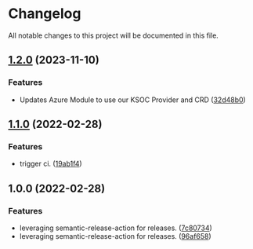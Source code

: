 # Changelog

All notable changes to this project will be documented in this file.

## [1.2.0](https://github.com/ksoclabs/terraform-azurerm-ksoc-connect/compare/v1.1.2...v1.2.0) (2023-11-10)


### Features

* Updates Azure Module to use our KSOC Provider and CRD ([32d48b0](https://github.com/ksoclabs/terraform-azurerm-ksoc-connect/commit/32d48b06e7b56d7825279ac21cb4a890cfff5395))

## [1.1.0](https://github.com/ksoclabs/terraform-azurerm-ksoc-connect/compare/v1.0.0...v1.1.0) (2022-02-28)


### Features

* trigger ci. ([19ab1f4](https://github.com/ksoclabs/terraform-azurerm-ksoc-connect/commit/19ab1f433e7cc8280a8fb4648fd5f2c58b7ad921))

## 1.0.0 (2022-02-28)


### Features

* leveraging semantic-release-action for releases. ([7c80734](https://github.com/ksoclabs/terraform-azurerm-ksoc-connect/commit/7c80734bd18837c21b61d5ea0d9d65d5acf1aa7a))
* leveraging semantic-release-action for releases. ([96af658](https://github.com/ksoclabs/terraform-azurerm-ksoc-connect/commit/96af658306c81a5593d575973000ea9feba832ff))
